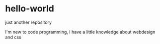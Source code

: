 # hello-world
just another repository

I'm new to code programming, I have a little knowledge about webdesign and css
